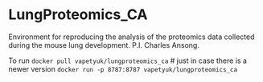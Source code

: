 # LungProteomics_CA
Environment for reproducing the analysis of the proteomics data collected during the mouse lung development. P.I. Charles Ansong.

To run
`docker pull vapetyuk/lungproteomics_ca` # just in case there is a newer version
`docker run -p 8787:8787 vapetyuk/lungproteomics_ca`
